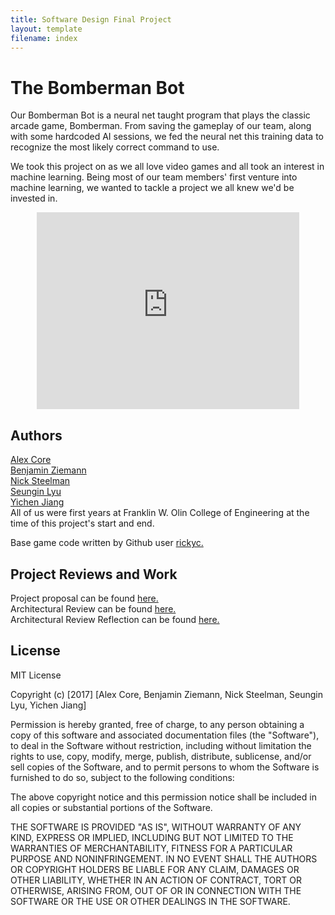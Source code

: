 ```yaml
---
title: Software Design Final Project
layout: template
filename: index
---
```

# The Bomberman Bot
Our Bomberman Bot is a neural net taught program that plays the classic arcade game, Bomberman. From saving the gameplay of our team, along with some hardcoded AI sessions, we fed the neural net this training data to recognize the most likely correct command to use.

We took this project on as we all love video games and all took an interest in machine learning. Being most of our team members' first venture into machine learning, we wanted to tackle a project we all knew we'd be invested in.

<center>
  <iframe width="420" height="315" src="https://www.youtube.com/embed/jZx58VJvCrI" frameborder="0" allowfullscreen></iframe>
</center>

## Authors<br>
<a href="https://github.com/Ryofashadewalk">Alex Core</a><br>
<a href="https://github.com/zneb97">Benjamin Ziemann</a><br>
<a href="https://github.com/CleanestMink126">Nick Steelman</a><br>
<a href="https://github.com/SeunginLyu">Seungin Lyu</a><br>
<a href="https://github.com/yjiang0929">Yichen Jiang</a><br>
All of us were first years at Franklin W. Olin College of Engineering at the time of this project's start and end.


Base game code written by Github user <a href="https://github.com/rickyc/bomberman-pygame">rickyc.</a><br>

## Project Reviews and Work<br>

Project proposal can be found <a href="https://github.com/zneb97/SoftDesFinalProject/blob/master/ProjectProposal.md">here.</a><br>
Architectural Review can be found <a href="https://github.com/zneb97/SoftDesFinalProject/blob/master/ArchitecturalReview.md">here.</a>
<br>
Architectural Review Reflection can be found <a href="https://github.com/zneb97/SoftDesFinalProject/blob/master/ReflectionSynthesis.md">here.</a>

## License<br>
MIT License

Copyright (c) [2017] [Alex Core, Benjamin Ziemann, Nick Steelman, Seungin Lyu, Yichen Jiang]

Permission is hereby granted, free of charge, to any person obtaining a copy
of this software and associated documentation files (the "Software"), to deal
in the Software without restriction, including without limitation the rights
to use, copy, modify, merge, publish, distribute, sublicense, and/or sell
copies of the Software, and to permit persons to whom the Software is
furnished to do so, subject to the following conditions:

The above copyright notice and this permission notice shall be included in all
copies or substantial portions of the Software.

THE SOFTWARE IS PROVIDED "AS IS", WITHOUT WARRANTY OF ANY KIND, EXPRESS OR
IMPLIED, INCLUDING BUT NOT LIMITED TO THE WARRANTIES OF MERCHANTABILITY,
FITNESS FOR A PARTICULAR PURPOSE AND NONINFRINGEMENT. IN NO EVENT SHALL THE
AUTHORS OR COPYRIGHT HOLDERS BE LIABLE FOR ANY CLAIM, DAMAGES OR OTHER
LIABILITY, WHETHER IN AN ACTION OF CONTRACT, TORT OR OTHERWISE, ARISING FROM,
OUT OF OR IN CONNECTION WITH THE SOFTWARE OR THE USE OR OTHER DEALINGS IN THE
SOFTWARE.
